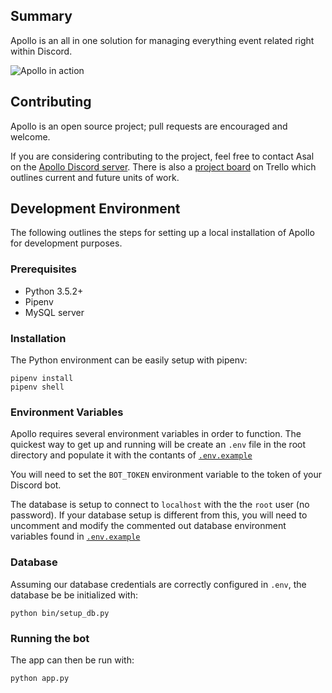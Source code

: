 
## Summary

Apollo is an all in one solution for managing everything event related right within Discord.

![Apollo in action](https://gyazo.com/a91e05553863aa646a1c7f4126bb4152.gif)

## Contributing

Apollo is an open source project; pull requests are encouraged and welcome.

If you are considering contributing to the project, feel free to contact Asal on the [Apollo Discord server](https://discord.gg/V93VEGM).
There is also a [project board](https://trello.com/b/c0RplRku/apollo) on Trello which outlines current and future units of work.

## Development Environment

The following outlines the steps for setting up a local installation of Apollo for development purposes.

### Prerequisites
- Python 3.5.2+
- Pipenv
- MySQL server

### Installation
The Python environment can be easily setup with pipenv:
```
pipenv install
pipenv shell
```

### Environment Variables

Apollo requires several environment variables in order to function. The quickest way to get
up and running will be create an `.env` file in the root directory and populate it with the
contants of [`.env.example`](https://github.com/jgayfer/apollo/blob/master/.env.example)

You will need to set the `BOT_TOKEN` environment variable to the token of your Discord bot.

The database is setup to connect to `localhost` with the the `root` user (no password).
If your database setup is different from this, you will need to uncomment and modify the commented out
database environment variables found in [`.env.example`](https://github.com/jgayfer/apollo/blob/master/.env.example)

### Database

Assuming our database credentials are correctly configured in `.env`, the database be be initialized with:
```
python bin/setup_db.py
```

### Running the bot

The app can then be run with:
```
python app.py
```
